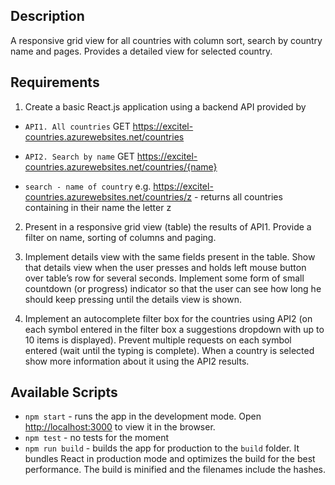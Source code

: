 ## Description
A responsive grid view for all countries with column sort, search by country name and pages. Provides a detailed view for selected country.

## Requirements
1. Create a basic React.js application using a backend API provided by

- `API1. All countries`
GET https://excitel-countries.azurewebsites.net/countries
	
- `API2. Search by name`
GET https://excitel-countries.azurewebsites.net/countries/{name}

- `search - name of country`
e.g. https://excitel-countries.azurewebsites.net/countries/z - returns all countries containing in their name the letter z

2. Present in a responsive grid view (table) the results of API1. Provide a filter on name, sorting of columns and paging.

3. Implement details view with the same fields present in the table. Show that details view when the user presses and holds left mouse button over table’s row for several seconds. Implement some form of small countdown (or progress) indicator so that the user can see how long he should keep pressing until the details view is shown.

4. Implement an autocomplete filter box for the countries using API2 (on each symbol entered in the filter box a suggestions dropdown with up to 10 items is displayed). Prevent multiple requests on each symbol entered (wait until the typing is complete).
When a country is selected show more information about it using the API2 results.


## Available Scripts


- `npm start` - runs the app in the development mode. Open [http://localhost:3000](http://localhost:3000) to view it in the browser.
- `npm test` - no tests for the moment
- `npm run build` - builds the app for production to the `build` folder. It bundles React in production mode and optimizes the build for the best performance. The build is minified and the filenames include the hashes.